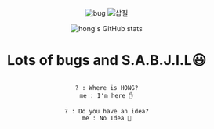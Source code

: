<div align='center'>
  
![bug](https://user-images.githubusercontent.com/37925591/111727635-988d0d80-88ae-11eb-966c-e75562e6f2e7.gif)
![삽질](https://user-images.githubusercontent.com/37925591/111745317-c3d42480-88cf-11eb-82f7-de1c185a2e86.gif)


![hong's GitHub stats](https://github-readme-stats.vercel.app/api?username=no-name-no-idea&show_icons=true)
# Lots of bugs and S.A.B.J.I.L😃

<pre><code>
? : Where is HONG?
me : I'm here ✋

? : Do you have an idea?
me : No Idea 🤯
<code><pre>  

</div>
